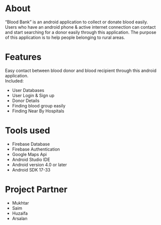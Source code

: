 # About
“Blood Bank” is an android application to collect or donate blood easily. Users who have an android phone & active internet connection can contact and start searching for a donor easily through this application. The purpose of this application is to help people belonging to rural areas.

# Features
Easy contact between blood donor and blood recipient through this android application.<br>
Included:
- User Databases
- User Login & Sign up
- Donor Details
- Finding blood group easily
- Finding Near By Hospitals
       
# Tools used
- Firebase Database
- Firebase Authentication
- Google Maps Api
- Android Studio IDE
- Android version 4.0 or later
- Android SDK 17-33


# Project Partner
- Mukhtar
- Saim
- Huzaifa
- Arsalan




